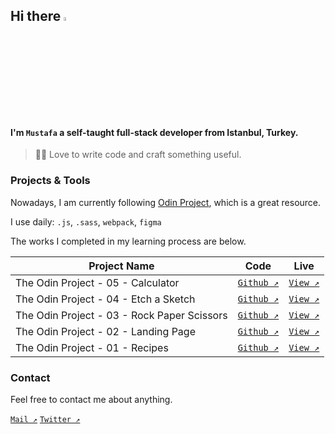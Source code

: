 ## Hi there <img src="https://media.giphy.com/media/hvRJCLFzcasrR4ia7z/giphy.gif" width="4%">

#### I'm `Mustafa` a self-taught full-stack developer from Istanbul, Turkey.

> 👨‍💻 Love to write code and craft something useful.

### Projects & Tools

Nowadays, I am currently following [Odin Project](https://theodinproject.com/), which is a great resource.

I use daily: `.js`, `.sass`, `webpack`, `figma`

The works I completed in my learning process are below.

| Project Name                                | Code                                                                                    | Live                                                                                  |
| ------------------------------------------- | --------------------------------------------------------------------------------------- | ------------------------------------------------------------------------------------- |
| The Odin Project - 05 - Calculator          | [`Github ↗️`](https://github.com/mustafa-kaya/the-odin-project-05--calculator)          | [`View ↗️`](https://frolicking-mousse-8b52bd.netlify.app/)                            |
| The Odin Project - 04 - Etch a Sketch       | [`Github ↗️`](https://github.com/mustafa-kaya/the-odin-project-04--etch-a-sketch)       | [`View ↗️`](https://taupe-longma-1008fe.netlify.app/)                                 |
| The Odin Project - 03 - Rock Paper Scissors | [`Github ↗️`](https://github.com/mustafa-kaya/the-odin-project-03--rock-paper-scissors) | [`View ↗️`](https://mustafa-kaya.github.io/the-odin-project-03--rock-paper-scissors/) |
| The Odin Project - 02 - Landing Page        | [`Github ↗️`](https://github.com/mustafa-kaya/the-odin-project-02--landing-page)        | [`View ↗️`](https://mustafa-kaya.github.io/the-odin-project-02--landing-page/)        |
| The Odin Project - 01 - Recipes             | [`Github ↗️`](https://github.com/mustafa-kaya/the-odin-project-01--recipes)             | [`View ↗️`](https://mustafa-kaya.github.io/the-odin-project-01--recipes/)             |

### Contact

Feel free to contact me about anything.

[`Mail ↗️`](mailto:iletisim.mustafakaya@gmail.com)
[`Twitter ↗️`](https://twitter.com/mr_nocode)
